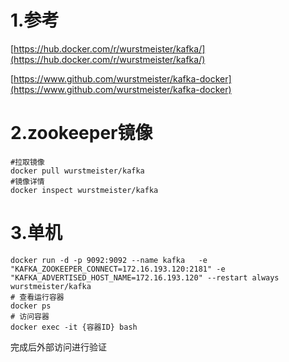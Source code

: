 # 1.参考 
[https://hub.docker.com/r/wurstmeister/kafka/](https://hub.docker.com/r/wurstmeister/kafka/)

[https://www.github.com/wurstmeister/kafka-docker](https://www.github.com/wurstmeister/kafka-docker)

# 2.zookeeper镜像
```
#拉取镜像
docker pull wurstmeister/kafka
#镜像详情
docker inspect wurstmeister/kafka
```
# 3.单机

```
docker run -d -p 9092:9092 --name kafka   -e "KAFKA_ZOOKEEPER_CONNECT=172.16.193.120:2181" -e "KAFKA_ADVERTISED_HOST_NAME=172.16.193.120" --restart always  wurstmeister/kafka
# 查看运行容器
docker ps
# 访问容器
docker exec -it {容器ID} bash
```

完成后外部访问进行验证
```
